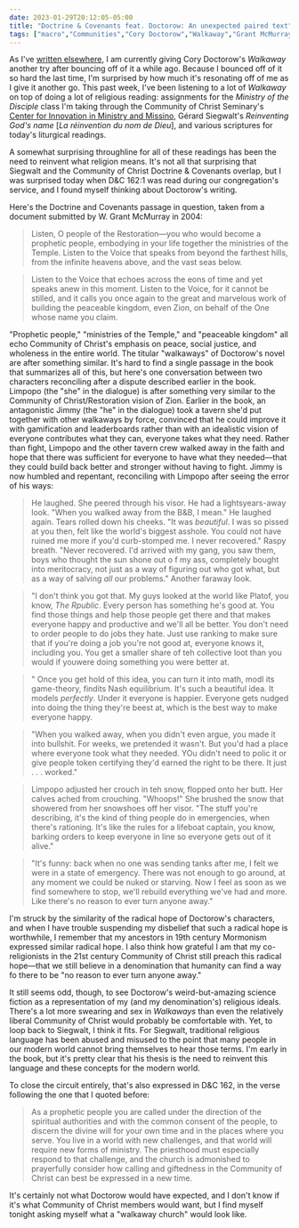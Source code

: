 ```yaml
---
date: 2023-01-29T20:12:05-05:00
title: "Doctrine & Covenants feat. Doctorow: An unexpected paired text"
tags: ["macro","Communities","Cory Doctorow","Walkaway","Grant McMurray","Zion","kingdom of God","Doctrine & Covenants","Ministry of the Disciple course","Graceland CIMM","hope","radical hope","Gérard Siegwalt","La réinvention du nom de Dieu"]
---
```

As I've [written elsewhere](https://spencergreenhalgh.com/work/cory-doctorow-on-behaviorism/), I am currently giving Cory Doctorow's *Walkaway* another try after bouncing off of it a while ago. Because I bounced off of it so hard the last time, I'm surprised by how much it's resonating off of me as I give it another go. This past week, I've been listening to a lot of *Walkaway* on top of doing a lot of religious reading: assignments for the *Ministry of the Disciple* class I'm taking through the Community of Christ Seminary's [Center for Innovation in Ministry and Missino](https://www.graceland.edu/academics/community-of-christ-seminary/center-for-innovation-in-ministry-and-mission/), Gérard Siegwalt's *Reinventing God's name* [*La réinvention du nom de Dieu*], and various scriptures for today's liturgical readings. 

A somewhat surprising throughline for all of these readings has been the need to reinvent what religion means. It's not all that surprising that Siegwalt and the Community of Christ Doctrine & Covenants overlap, but I was surprised today when D&C 162:1 was read during our congregation's service, and I found myself thinking about Doctorow's writing.

Here's the Doctrine and Covenants passage in question, taken from a document submitted by W. Grant McMurray in 2004: 

> Listen, O people of the Restoration—you who would become a prophetic people, embodying in your life together the ministries of the Temple. Listen to the Voice that speaks from beyond the farthest hills, from the infinite heavens above, and the vast seas below.

> Listen to the Voice that echoes across the eons of time and yet speaks anew in this moment. Listen to the Voice, for it cannot be stilled, and it calls you once again to the great and marvelous work of building the peaceable kingdom, even Zion, on behalf of the One whose name you claim. 

"Prophetic people," "ministries of the Temple," and "peaceable kingdom" all echo Community of Christ's emphasis on peace, social justice, and wholeness in the entire world. The titular "walkaways" of Doctorow's novel are after something similar. It's hard to find a single passage in the book that summarizes all of this, but here's one conversation between two characters reconciling after a dispute described earlier in the book. Limpopo (the "she" in the dialogue) is after something very similar to the Community of Christ/Restoration vision of Zion. Earlier in the book, an antagonistic Jimmy (the "he" in the dialogue) took a tavern she'd put together with other walkaways by force, convinced that he could improve it with gamification and leaderboards rather than with an idealistic vision of everyone contributes what they can, everyone takes what they need. Rather than fight, Limpopo and the other tavern crew walked away in the faith and hope that there was sufficient for everyone to have what they needed—that they could build back better and stronger without having to fight. Jimmy is now humbled and repentant, reconciling with Limpopo after seeing the error of his ways:

> He laughed. She peered through his visor. He had a lightsyears-away look. "When you walked away from the B&B, I mean." He laughed again. Tears rolled down his cheeks. "It was *beautiful*. I was so pissed at you then, felt like the world's biggest asshole. You could not have ruined me more if you'd curb-stomped me. I never recovered." Raspy breath. "Never recovered. I'd arrived with my gang, you saw them, boys who thought the sun shone out o f my ass, completely bought into meritocracy, not just as a way of figuring out who got what, but as a way of salving *all* our problems." Another faraway look. 

> "I don't think you got that. My guys looked at the world like Platof, you know, *The Rpublic*. Every person has something he's good at. You find those things and help those people get there and that makes everyone happy and productive and we'll all be better. You don't need to order people to do jobs they hate. Just use ranking to make sure that if you're doing a job you're not good at, everyone knows it, including you. You get a smaller share of teh collective loot than you would if youwere doing something you were better at.

> " Once you get hold of this idea, you can turn it into math, modl its game-theory, findits Nash equilibrium. It's such a beautiful idea. It models *perfectly*. Under it everyone is happier. Everyone gets nudged into doing the thing they're beest at, which is the best way to make everyone happy. 

> "When you walked away, when you didn't even argue, you made it into bullshit. For weeks, we pretended it wasn't. But you'd had a place where everyone took what they needed. YOu didn't need to polic it or give people token certifying they'd earned the right to be there. It just . . . worked." 

> Limpopo adjusted her crouch in teh snow, flopped onto her butt. Her calves ached from crouching. "Whoops!" She brushed the snow that showered from her snowshoes off her visor. "The stuff you're describing, it's the kind of thing people do in emergencies, when there's rationing. It's like the rules for a lifeboat captain, you know, barking orders to keep everyone in line so everyone gets out of it alive." 

> "It's funny: back when no one was sending tanks after me, I felt we were in a state of emergency. There was not enough to go around, at any moment we could be nuked or starving. Now I feel as soon as we find somewhere to stop, we'll rebuild everything we've had and more. Like there's no reason to ever turn anyone away."

I'm struck by the similarity of the radical hope of Doctorow's characters, and when I have trouble suspending my disbelief that such a radical hope is worthwhile, I remember that my ancestors in 19th century Mormonism expressed similar radical hope. I also think how grateful I am that my co-religionists in the 21st century Community of Christ still preach this radical hope—that we still believe in a denomination that humanity can find a way fo there to be "no reason to ever turn anyone away."

It still seems odd, though, to see Doctorow's weird-but-amazing science fiction as a representation of my (and my denomination's) religious ideals. There's a lot more swearing and sex in *Walkaways* than even the relatively liberal Community of Christ would probably be comfortable with. Yet, to loop back to Siegwalt, I think it fits. For Siegwalt, traditional religious language has been abused and misused to the point that many people in our modern world cannot bring themselves to hear those terms. I'm early in the book, but it's pretty clear that his thesis is the need to reinvent this language and these concepts for the modern world. 

To close the circuit entirely, that's also expressed in D&C 162, in the verse following the one that I quoted before: 

> As a prophetic people you are called under the direction of the spiritual authorities and with the common consent of the people, to discern the divine will for your own time and in the places where you serve. You live in a world with new challenges, and that world will require new forms of ministry. The priesthood must especially respond to that challenge, and the church is admonished to prayerfully consider how calling and giftedness in the Community of Christ can best be expressed in a new time. 

It's certainly not what Doctorow would have expected, and I don't know if it's what Community of Christ members would want, but I find myself tonight asking myself what a "walkaway church" would look like.